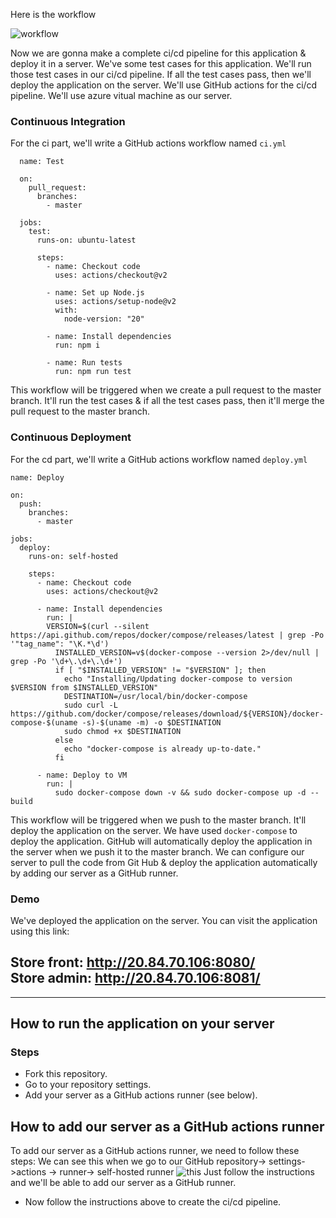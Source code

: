 Here is the workflow 

![workflow](https://raw.githubusercontent.com/nayeem-17/devops-workshop-demo/refs/heads/master/pics/workshop-cicd.png)


Now we are gonna make a complete ci/cd pipeline for this application & deploy it in a server. We've some test cases for this application. We'll run those test cases in our ci/cd pipeline. If all the test cases pass, then we'll deploy the application on the server. We'll use GitHub actions for the ci/cd pipeline. We'll use azure vitual machine as our server.  

  ### Continuous Integration
  For the ci part, we'll write a GitHub actions workflow named `ci.yml`

  ```
    name: Test

    on:
      pull_request:
        branches:
          - master

    jobs:
      test:
        runs-on: ubuntu-latest

        steps:
          - name: Checkout code
            uses: actions/checkout@v2

          - name: Set up Node.js
            uses: actions/setup-node@v2
            with:
              node-version: "20"

          - name: Install dependencies
            run: npm i

          - name: Run tests
            run: npm run test

  ```
This workflow will be triggered when we create a pull request to the master branch. It'll run the test cases & if all the test cases pass, then it'll merge the pull request to the master branch.  

  ### Continuous Deployment
  For the cd part, we'll write a GitHub actions workflow named `deploy.yml`
```
name: Deploy

on:
  push:
    branches:
      - master

jobs:
  deploy:
    runs-on: self-hosted

    steps:
      - name: Checkout code
        uses: actions/checkout@v2

      - name: Install dependencies
        run: |
        VERSION=$(curl --silent https://api.github.com/repos/docker/compose/releases/latest | grep -Po '"tag_name": "\K.*\d')
          INSTALLED_VERSION=v$(docker-compose --version 2>/dev/null | grep -Po '\d+\.\d+\.\d+')
          if [ "$INSTALLED_VERSION" != "$VERSION" ]; then
            echo "Installing/Updating docker-compose to version $VERSION from $INSTALLED_VERSION"
            DESTINATION=/usr/local/bin/docker-compose
            sudo curl -L https://github.com/docker/compose/releases/download/${VERSION}/docker-compose-$(uname -s)-$(uname -m) -o $DESTINATION
            sudo chmod +x $DESTINATION
          else
            echo "docker-compose is already up-to-date."
          fi

      - name: Deploy to VM
        run: |
          sudo docker-compose down -v && sudo docker-compose up -d --build

```
This workflow will be triggered when we push to the master branch. It'll deploy the application on the server. We have used `docker-compose` to deploy the application. GitHub will automatically deploy the application in the server when we push it to the master branch. We can configure our server to pull the code from Git Hub & deploy the application automatically by adding our server as a GitHub runner.

### Demo
  We've deployed the application on the server. You can visit the application using this link:

Store front: http://20.84.70.106:8080/  
Store admin: http://20.84.70.106:8081/
---

---
## How to run the application on your server
  ### Steps
  - Fork this repository.
  - Go to your repository settings.
  - Add your server as a GitHub actions runner (see below).
## How to add our server as a GitHub actions runner
To add our server as a GitHub actions runner, we need to follow these steps: We can see this when we go to our GitHub repository-> settings->actions -> runner-> self-hosted runner 
![this](https://raw.githubusercontent.com/nayeem-17/devops-workshop-demo/refs/heads/master/pics/self-hosted-runner.png)
Just follow the instructions and we'll be able to add our server as a GitHub runner.

  - Now follow the instructions above to create the ci/cd pipeline.


<!-- nohup ./run.sh > /dev/null 2>&1 & -->